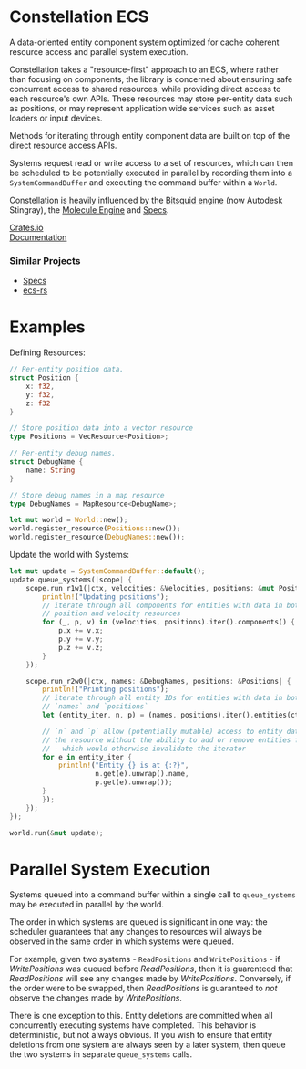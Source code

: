 # Constellation ECS

A data-oriented entity component system optimized for cache coherent resource access
and parallel system execution.

Constellation takes a "resource-first" approach to an ECS, where rather than focusing on 
components, the library is concerned about ensuring safe concurrent access to shared resources,
while providing direct access to each resource's own APIs. These resources may store per-entity
data such as positions, or may represent application wide services such as asset loaders
or input devices.

Methods for iterating through entity component data are built on top of the direct resource
access APIs.

Systems request read or write access to a set of resources, which can then be scheduled to
be potentially executed in parallel by recording them into a `SystemCommandBuffer` and
executing the command buffer within a `World`.

Constellation is heavily influenced by the [Bitsquid engine](http://bitsquid.blogspot.com) (now Autodesk Stingray), the [Molecule Engine](https://blog.molecular-matters.com) and [Specs](https://github.com/slide-rs/specs).

[Crates.io](https://crates.io/crates/constellation)  
[Documentation](https://docs.rs/constellation)

### Similar Projects
* [Specs](https://github.com/slide-rs/specs)
* [ecs-rs](https://github.com/HeroesGrave/ecs-rs)

# Examples

Defining Resources:

```rust
// Per-entity position data.
struct Position {
    x: f32,
    y: f32,
    z: f32
}

// Store position data into a vector resource
type Positions = VecResource<Position>;

// Per-entity debug names.
struct DebugName {
    name: String
}

// Store debug names in a map resource
type DebugNames = MapResource<DebugName>;

let mut world = World::new();
world.register_resource(Positions::new());
world.register_resource(DebugNames::new());
```

Update the world with Systems:

```rust
let mut update = SystemCommandBuffer::default();
update.queue_systems(|scope| {
    scope.run_r1w1(|ctx, velocities: &Velocities, positions: &mut Positions| {
        println!("Updating positions");
        // iterate through all components for entities with data in both
        // position and velocity resources
        for (_, p, v) in (velocities, positions).iter().components() {
            p.x += v.x;
            p.y += v.y;
            p.z += v.z;
        }
    });

    scope.run_r2w0(|ctx, names: &DebugNames, positions: &Positions| {
        println!("Printing positions");
        // iterate through all entity IDs for entities with data in both
        // `names` and `positions`
        let (entity_iter, n, p) = (names, positions).iter().entities(ctx);

        // `n` and `p` allow (potentially mutable) access to entity data inside
        // the resource without the ability to add or remove entities from the resource
        // - which would otherwise invalidate the iterator
        for e in entity_iter {
            println!("Entity {} is at {:?}",
                     n.get(e).unwrap().name,
                     p.get(e).unwrap());
        }
        });
    });
});

world.run(&mut update);
```

# Parallel System Execution

Systems queued into a command buffer within a single call to `queue_systems` may be executed
in parallel by the world.

The order in which systems are queued is significant in one way: the scheduler guarantees that
any changes to resources will always be observed in the same order in which systems were
queued.

For example, given two systems - `ReadPositions` and `WritePositions` - if *WritePositions* was
queued before *ReadPositions*, then it is guarenteed that *ReadPositions* will see any changes
made by *WritePositions*. Conversely, if the order were to be swapped, then *ReadPositions*
is guaranteed to *not* observe the changes made by *WritePositions*.

There is one exception to this. Entity deletions are committed when all concurrently executing
systems have completed. This behavior is deterministic, but not always obvious. If you wish to
ensure that entity deletions from one system are always seen by a later system, then queue
the two systems in separate `queue_systems` calls.
